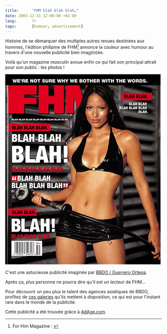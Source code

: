 ```yaml
---
title:      "FHM blah blah blah…"
date: 2003-12-31 12:00:00 +02:00
lang:       fr
tags:       [humour, advertisement]
---
```


Histoire de se démarquer des multiples autres revues destinées aux hommes, l'édition philipine de FHM[^c1] annonce la couleur avec humour au travers d'une nouvelle publicité bien imag(in)ée.

[^c1]: For Him Magazine : [](http://www.fhm.com/)

Voilà qu'un magazine *masculin* avoue enfin ce qui fait son principal attrait pour son public : les photos !

![](fhm_blah_blah.jpg "La pub FHM Philippines")

C'est une astucieuse publicité imaginée par [BBDO / Guerrero Ortega](http://www.adforum.com/preview/wwd/simple_detail.asp?ID=8427&TDI=AGBTltRh).

Après ça, plus personne ne pourra dire qu'il est un *lecteur* de FHM…

Pour découvrir un peu plus le talent des agences asiatiques de BBDO, profitez de [ces galeries](http://www.bbdoclick.com/~work/gallery/) qu'ils mettent à disposition, ce qui est pour l'instant rare dans le monde de la publicité.

Cette publicité a été trouvée grâce à [AdAge.com](http://www.adage.com/news.cms?newsId=39422).
